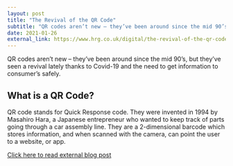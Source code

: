 ```yaml
---
layout: post
title: "The Revival of the QR Code"
subtitle: "QR codes aren’t new – they’ve been around since the mid 90’s, but they’ve seen a revival lately thanks to Covid-19 and the need to get information to consumer’s safely."
date: 2021-01-26
external_link: https://www.hrg.co.uk/digital/the-revival-of-the-qr-code/
---
```


QR codes aren’t new – they’ve been around since the mid 90’s, but they’ve seen a revival lately thanks to Covid-19 and the need to get information to consumer’s safely.

## What is a QR Code?

QR code stands for Quick Response code. They were invented in 1994 by Masahiro Hara, a Japanese entrepreneur who wanted to keep track of parts going through a car assembly line. They are a 2-dimensional barcode which stores information, and when scanned with the camera, can point the user to a website, or app.

<a href="https://www.hrg.co.uk/digital/the-revival-of-the-qr-code/" target="_blank">Click here to read external blog post<span class="external_link"></span></a> 